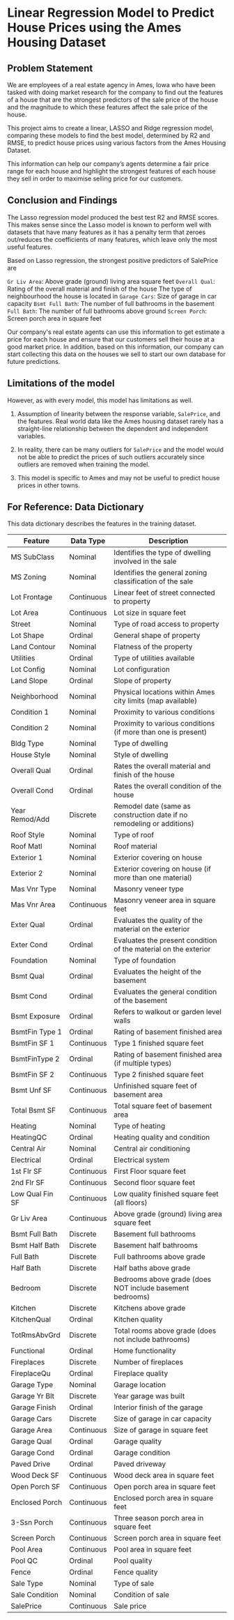 # Linear Regression Model to Predict House Prices using the Ames Housing Dataset

## Problem Statement
We are employees of a real estate agency in Ames, Iowa who have been tasked with doing market research for the company to find out the features of a house that are the strongest predictors of the sale price of the house and the magnitude to which these features affect the sale price of the house.

This project aims to create a linear, LASSO and Ridge regression model, comparing these models to find the best model, determined by R2 and RMSE, to predict house prices using various factors from the Ames Housing Dataset.

This information can help our company’s agents determine a fair price range for each house and highlight the strongest features of each house they sell in order to maximise selling price for our customers.

## Conclusion and Findings

The Lasso regression model produced the best test R2 and RMSE scores. This makes sense since the Lasso model is known to perform well with datasets that have many features as it has a penalty term that zeroes out/reduces the coefficients of many features, which leave only the most useful features.

Based on Lasso regression, the strongest positive predictors of SalePrice are

`Gr Liv Area`: Above grade (ground) living area square feet
`Overall Qual`: Rating of the overall material and finish of the house
The type of neighbourhood the house is located in
`Garage Cars`: Size of garage in car capacity
`Bsmt Full Bath`: The number of full bathrooms in the basement
`Full Bath`: The number of full bathrooms above ground
`Screen Porch`: Screen porch area in square feet

Our company's real estate agents can use this information to get estimate a price for each house and ensure that our customers sell their house at a good market price. In addition, based on this information, our company can start collecting this data on the houses we sell to start our own database for future predictions.

## Limitations of the model 
However, as with every model, this model has limitations as well. 

1. Assumption of linearity between the response variable, `SalePrice`, and the features. Real world data like the Ames housing dataset rarely has a straight-line relationship between the dependent and independent variables. 

2. In reality, there can be many outliers for `SalePrice` and the model would not be able to predict the prices of such outliers accurately since outliers are removed when training the model. 

3. This model is specific to Ames and may not be useful to predict house prices in other towns. 

## For Reference: Data Dictionary

This data dictionary describes the features in the training dataset.

|Feature|Data Type|Description|
|---|---|---|
|MS SubClass|Nominal|Identifies the type of dwelling involved in the sale|
|MS Zoning|Nominal|Identifies the general zoning classification of the sale|
|Lot Frontage|Continuous|Linear feet of street connected to property|
|Lot Area|Continuous|Lot size in square feet|
|Street|Nominal|Type of road access to property|
|Lot Shape|Ordinal|General shape of property|
|Land Contour|Nominal|Flatness of the property|
|Utilities|Ordinal|Type of utilities available|
|Lot Config|Nominal|Lot configuration|
|Land Slope|Ordinal|Slope of property|
|Neighborhood|Nominal|Physical locations within Ames city limits (map available)|
|Condition 1|Nominal|Proximity to various conditions|
|Condition 2|Nominal|Proximity to various conditions (if more than one is present)|
|Bldg Type|Nominal|Type of dwelling|
|House Style|Nominal|Style of dwelling|
|Overall Qual|Ordinal|Rates the overall material and finish of the house|
|Overall Cond|Ordinal|Rates the overall condition of the house|
|Year Remod/Add|Discrete|Remodel date (same as construction date if no remodeling or additions)|
|Roof Style|Nominal|Type of roof|
|Roof Matl|Nominal|Roof material|
|Exterior 1|Nominal|Exterior covering on house|
|Exterior 2|Nominal|Exterior covering on house (if more than one material)|
|Mas Vnr Type|Nominal|Masonry veneer type|
|Mas Vnr Area|Continuous|Masonry veneer area in square feet|
|Exter Qual|Ordinal|Evaluates the quality of the material on the exterior|
|Exter Cond|Ordinal|Evaluates the present condition of the material on the exterior|
|Foundation|Nominal|Type of foundation|
|Bsmt Qual|Ordinal|Evaluates the height of the basement|
|Bsmt Cond|Ordinal|Evaluates the general condition of the basement|
|Bsmt Exposure|Ordinal|Refers to walkout or garden level walls|
|BsmtFin Type 1|Ordinal|Rating of basement finished area|
|BsmtFin SF 1|Continuous|Type 1 finished square feet|
|BsmtFinType 2|Ordinal|Rating of basement finished area (if multiple types)|
|BsmtFin SF 2|Continuous|Type 2 finished square feet|
|Bsmt Unf SF|Continuous|Unfinished square feet of basement area|
|Total Bsmt SF|Continuous|Total square feet of basement area|
|Heating|Nominal| Type of heating|
|HeatingQC|Ordinal|Heating quality and condition|
|Central Air|Nominal|Central air conditioning|
|Electrical|Ordinal|Electrical system|
|1st Flr SF|Continuous|First Floor square feet|
|2nd Flr SF|Continuous|Second floor square feet|
|Low Qual Fin SF|Continuous|Low quality finished square feet (all floors)|
|Gr Liv Area|Continuous|Above grade (ground) living area square feet|
|Bsmt Full Bath|Discrete|Basement full bathrooms|
|Bsmt Half Bath|Discrete|Basement half bathrooms|
|Full Bath|Discrete|Full bathrooms above grade|
|Half Bath|Discrete|Half baths above grade|
|Bedroom|Discrete|Bedrooms above grade (does NOT include basement bedrooms)|
|Kitchen|Discrete|Kitchens above grade|
|KitchenQual|Ordinal|Kitchen quality|
|TotRmsAbvGrd|Discrete|Total rooms above grade (does not include bathrooms)|
|Functional|Ordinal|Home functionality|
|Fireplaces|Discrete|Number of fireplaces|
|FireplaceQu|Ordinal|Fireplace quality|
|Garage Type|Nominal|Garage location|
|Garage Yr Blt|Discrete|Year garage was built|
|Garage Finish|Ordinal|Interior finish of the garage|
|Garage Cars|Discrete|Size of garage in car capacity|
|Garage Area|Continuous|Size of garage in square feet|
|Garage Qual|Ordinal|Garage quality|
|Garage Cond|Ordinal|Garage condition|
|Paved Drive|Ordinal|Paved driveway|
|Wood Deck SF|Continuous|Wood deck area in square feet|
|Open Porch SF|Continuous|Open porch area in square feet|
|Enclosed Porch|Continuous|Enclosed porch area in square feet|
|3-Ssn Porch|Continuous|Three season porch area in square feet|
|Screen Porch|Continuous|Screen porch area in square feet|
|Pool Area|Continuous|Pool area in square feet|
|Pool QC|Ordinal|Pool quality|
|Fence|Ordinal|Fence quality|
|Sale Type|Nominal|Type of sale|
|Sale Condition|Nominal|Condition of sale|
|SalePrice|Continuous|Sale price|
